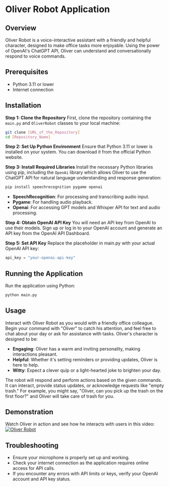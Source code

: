 # Oliver Robot Application

## Overview
Oliver Robot is a voice-interactive assistant with a friendly and helpful character, designed to make office tasks more enjoyable. Using the power of OpenAI's ChatGPT API, Oliver can understand and conversationally respond to voice commands.

## Prerequisites
- Python 3.11 or lower
- Internet connection

## Installation
**Step 1: Clone the Repository**
First, clone the repository containing the `main.py` and `OliverRobot` classes to your local machine:
```bash
git clone [URL_of_the_Repository]
cd [Repository_Name]
```

**Step 2: Set Up Python Environment**
Ensure that Python 3.11 or lower is installed on your system. You can download it from the official Python website.

**Step 3: Install Required Libraries**
Install the necessary Python libraries using pip, including the `OpenAi` library which allows Oliver to use the ChatGPT API for natural language understanding and response generation:
```bash
pip install speechrecognition pygame openai
```
- **SpeechRecognition**: For processing and transcribing audio input.
- **Pygame**: For handling audio playback.
- **Openai**: For accessing GPT models and Whisper API for text and audio processing.

**Step 4: Obtain OpenAI API Key**
You will need an API key from OpenAI to use their models. Sign up or log in to your OpenAI account and generate an API key from the OpenAI API Dashboard.

**Step 5: Set API Key**
Replace the placeholder in main.py with your actual OpenAI API key:
```python
api_key = "your-openai-api-key"
``` 

## Running the Application
Run the application using Python:
```bash
python main.py
```

## Usage
Interact with Oliver Robot as you would with a friendly office colleague. Begin your command with "Oliver" to catch his attention, and feel free to chat about your day or ask for assistance with tasks. Oliver's character is designed to be:
- **Engaging**: Oliver has a warm and inviting personality, making interactions pleasant.
- **Helpful**: Whether it's setting reminders or providing updates, Oliver is here to help.
- **Witty**: Expect a clever quip or a light-hearted joke to brighten your day.

The robot will respond and perform actions based on the given commands. It can interact, provide status updates, or acknowledge requests like "empty trash."
For example, you might say, "Oliver, can you pick up the trash on the first floor?" and Oliver will take care of trash for you.

## Demonstration
Watch Oliver in action and see how he interacts with users in this video: 
[![Oliver Robot](https://github.com/alireza7575/Oliver-Robot/assets/41507280/e2231655-53b0-4954-8154-5d56f54e43ee)](https://youtu.be/bHiHujXHWiA "Oliver Robot")

## Troubleshooting
- Ensure your microphone is properly set up and working.
- Check your internet connection as the application requires online access for API calls.
- If you encounter any errors with API limits or keys, verify your OpenAI account and API key status.
